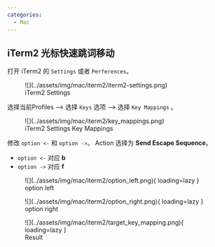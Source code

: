 ```yaml
---
categories:
  - Mac
---
```


## iTerm2 光标快速跳词移动

打开 iTerm2 的 `Settings` 或者 `Perferences`。

<figure markdown="span">
  ![](../assets/img/mac/iterm2/iterm2-settings.png)
  <figcaption>iTerm2 Settings</figcaption>
</figure>



选择当前Profiles --> 选择 `Keys` 选项 --> 选择 `Key Mappings` 。

<figure markdown="span">
  ![](../assets/img/mac/iterm2/key_mappings.png)
  <figcaption>iTerm2 Settings Key Mappings</figcaption>
</figure>

修改 `option <-` 和 `option ->`。 Action 选择为 **Send Escape Sequence**。

- `option <-` 对应 **b**
- `option ->` 对应 **f**

<figure markdown="span">
  ![](../assets/img/mac/iterm2/option_left.png){ loading=lazy }
  <figcaption>option left</figcaption>
</figure>

<figure markdown="span">
  ![](../assets/img/mac/iterm2/option_right.png){ loading=lazy }
  <figcaption>option right</figcaption>
</figure>

<figure markdown="span">
  ![](../assets/img/mac/iterm2/target_key_mapping.png){ loading=lazy }
  <figcaption>Result</figcaption>
</figure>
